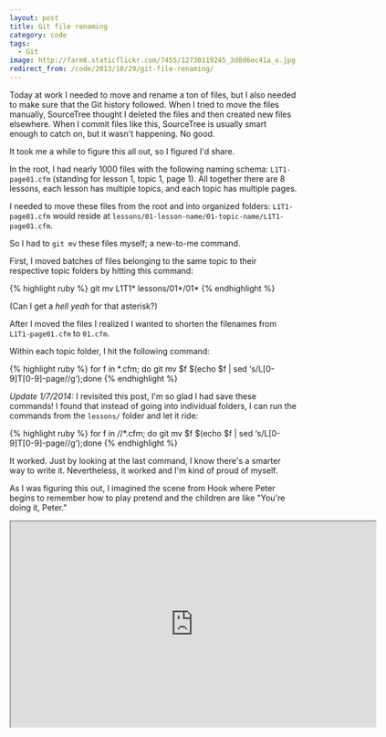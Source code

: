 ```yaml
---
layout: post
title: Git file renaming
category: code
tags:
  - Git
image: http://farm8.staticflickr.com/7455/12730119245_3d8d6ec41a_o.jpg
redirect_from: /code/2013/10/29/git-file-renaming/
---
```



Today at work I needed to move and rename a ton of files, but I also needed to make sure that the Git history followed. When I tried to move the files manually, SourceTree thought I deleted the files and then created new files elsewhere. When I commit files like this, SourceTree is usually smart enough to catch on, but it wasn't happening. No good.

It took me a while to figure this all out, so I figured I'd share.

In the root, I had nearly 1000 files with the following naming schema: `L1T1-page01.cfm` (standing for lesson 1, topic 1, page 1). All together there are 8 lessons, each lesson has multiple topics, and each topic has multiple pages.

I needed to move these files from the root and into organized folders: `L1T1-page01.cfm` would reside at `lessons/01-lesson-name/01-topic-name/L1T1-page01.cfm`.

So I had to `git mv` these files myself; a new-to-me command.

First, I moved batches of files belonging to the same topic to their respective topic folders by hitting this command:

{% highlight ruby %}
git mv L1T1* lessons/01*/01*
{% endhighlight %}

(Can I get a *hell yeah* for that asterisk?)

After I moved the files I realized I wanted to shorten the filenames from `L1T1-page01.cfm` to `01.cfm`.

Within each topic folder, I hit the following command:

{% highlight ruby %}
for f in *.cfm; do git mv $f $(echo $f | sed ‘s/L[0-9]T[0-9]-page//g’);done
{% endhighlight %}

*Update 1/7/2014:* I revisited this post, I'm so glad I had save these commands! I found that instead of going into individual folders, I can run the commands from the `lessons/` folder and let it ride:

{% highlight ruby %}
for f in */*/*.cfm; do git mv $f $(echo $f | sed ‘s/L[0-9]T[0-9]-page//g’);done
{% endhighlight %}

It worked. Just by looking at the last command, I know there's a smarter way to write it. Nevertheless, it worked and I'm kind of proud of myself.

As I was figuring this out, I imagined the scene from Hook where Peter begins to remember how to play pretend and the children are like "You're doing it, Peter."

<iframe width="640" height="360" src="http://www.youtube.com/embed/AAJaWFdgeVM?feature=player_detailpage" title="You're doing it, Peter"> &nbsp; </iframe>
